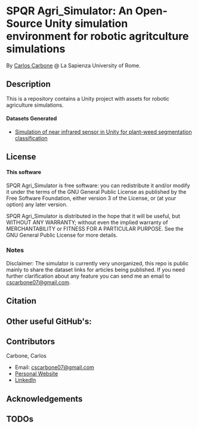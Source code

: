 # SPQR Agri_Simulator: An Open-Source Unity simulation environment for robotic agritculture simulations



By [Carlos Carbone](https://www.uniroma1.it/it/) @ La Sapienza University of Rome.


## Description

This is a repository contains a Unity project with assets for robotic agriculture simulations.

#### Datasets Generated

- [Simulation of near infrared sensor in Unity for plant-weed segmentation classification](https://drive.google.com/open?id=1s6FdoTqC6gGMs1I4I7YrAPGe0URvLKQA)

## License

#### This software

SPQR Agri_Simulator is free software: you can redistribute it and/or modify
it under the terms of the GNU General Public License as published by
the Free Software Foundation, either version 3 of the License, or
(at your option) any later version.

SPQR Agri_Simulator is distributed in the hope that it will be useful,
but WITHOUT ANY WARRANTY; without even the implied warranty of
MERCHANTABILITY or FITNESS FOR A PARTICULAR PURPOSE.  See the
GNU General Public License for more details.


### Notes

Disclaimer: The simulator is currently very unorganized, this repo is public mainly to share the dataset links for articles being published. If you need further clarification about any feature you can send me an email to cscarbone07@gmail.com.


## Citation



## Other useful GitHub's:


## Contributors

Carbone, Carlos
- Email: cscarbone07@gmail.com
- [Personal Website](https://cscarbone1990.wixsite.com/website)
- [LinkedIn](https://www.linkedin.com/in/carlos-carbone/)


## Acknowledgements



## TODOs


